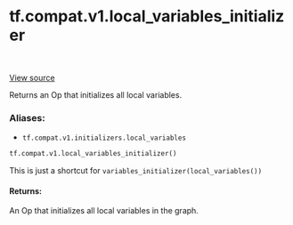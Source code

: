 <div itemscope itemtype="http://developers.google.com/ReferenceObject">
<meta itemprop="name" content="tf.compat.v1.local_variables_initializer" />
<meta itemprop="path" content="Stable" />
</div>

# tf.compat.v1.local_variables_initializer

<!-- Insert buttons -->

<table class="tfo-notebook-buttons tfo-api" align="left">
</table>

<a target="_blank" href="/code/stable/tensorflow/python/ops/variables.py">View source</a>



<!-- Start diff -->
Returns an Op that initializes all local variables.

### Aliases:

* `tf.compat.v1.initializers.local_variables`


``` python
tf.compat.v1.local_variables_initializer()
```



<!-- Placeholder for "Used in" -->

This is just a shortcut for `variables_initializer(local_variables())`

#### Returns:

An Op that initializes all local variables in the graph.
